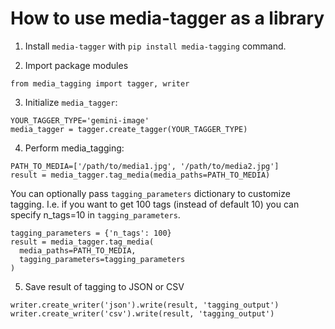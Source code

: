 # How to use media-tagger as a library

1. Install `media-tagger` with `pip install media-tagging` command.

2. Import package modules

```
from media_tagging import tagger, writer
```

3. Initialize `media_tagger`:

```
YOUR_TAGGER_TYPE='gemini-image'
media_tagger = tagger.create_tagger(YOUR_TAGGER_TYPE)
```

4. Perform media_tagging:

```
PATH_TO_MEDIA=['/path/to/media1.jpg', '/path/to/media2.jpg']
result = media_tagger.tag_media(media_paths=PATH_TO_MEDIA)
```

You can optionally pass `tagging_parameters` dictionary to customize tagging.
I.e. if you want to get 100 tags (instead of default 10) you can specify n_tags=10 in `tagging_parameters`.

```
tagging_parameters = {'n_tags': 100}
result = media_tagger.tag_media(
  media_paths=PATH_TO_MEDIA,
  tagging_parameters=tagging_parameters
)
```

5. Save result of tagging to JSON or CSV

```
writer.create_writer('json').write(result, 'tagging_output')
writer.create_writer('csv').write(result, 'tagging_output')
```
